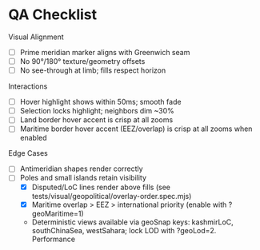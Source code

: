 # QA Checklist

Visual Alignment
- [ ] Prime meridian marker aligns with Greenwich seam
- [ ] No 90°/180° texture/geometry offsets
- [ ] No see-through at limb; fills respect horizon

Interactions
- [ ] Hover highlight shows within 50ms; smooth fade
- [ ] Selection locks highlight; neighbors dim ~30%
- [ ] Land border hover accent is crisp at all zooms
- [ ] Maritime border hover accent (EEZ/overlap) is crisp at all zooms when enabled

Edge Cases
- [ ] Antimeridian shapes render correctly
- [ ] Poles and small islands retain visibility
	- [x] Disputed/LoC lines render above fills (see tests/visual/geopolitical/overlay-order.spec.mjs)
	- [x] Maritime overlap > EEZ > international priority (enable with ?geoMaritime=1)
	- Deterministic views available via geoSnap keys: kashmirLoC, southChinaSea, westSahara; lock LOD with ?geoLod=2.
Performance
